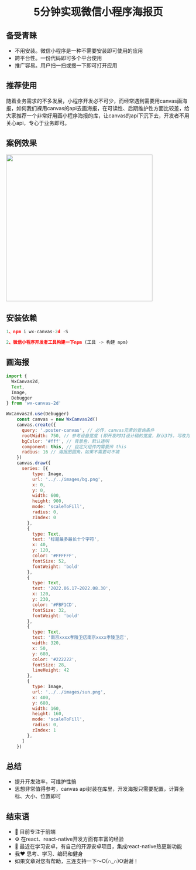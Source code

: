  <center> <h1>5分钟实现微信小程序海报页</h1></center>

##  备受青睐
- 不用安装。微信小程序是一种不需要安装即可使用的应用
- 跨平台性。一份代码即可多个平台使用
- 推广容易。用户扫一扫或搜一下即可打开应用

##  推荐使用
随着业务需求的不多发展，小程序开发必不可少，而经常遇到需要用canvas画海报，如何我们裸用canvas的api去画海报，在可读性、后期维护性方面比较差，给大家推荐一个非常好用画小程序海报的库，让canvas的api下沉下去，开发者不用关心api，专心于业务即可。

##  案例效果
<img src="https://img-blog.csdnimg.cn/34ff4c9f59514f6aa0578cea14668b66.png#pic_center" width="400" />

## 安装依赖
```javascript
1、npm i wx-canvas-2d -S

2、微信小程序开发者工具构建一下npm (工具 -> 构建 npm)
```

## 画海报
```javascript
import {
  WxCanvas2d,
  Text,
  Image,
  Debugger
} from 'wx-canvas-2d'

WxCanvas2d.use(Debugger)
    const canvas = new WxCanvas2d()
    canvas.create({
      query: '.poster-canvas', // 必传，canvas元素的查询条件
      rootWidth: 750, // 参考设备宽度 (即开发时UI设计稿的宽度，默认375，可改为750)
      bgColor: '#fff', // 背景色，默认透明
      component: this, // 自定义组件内需要传 this
      radius: 16 // 海报图圆角，如果不需要可不填
    })
    canvas.draw({
      series: [{
          type: Image,
          url: '../../images/bg.png',
          x: 0,
          y: 0,
          width: 600,
          height: 900,
          mode: 'scaleToFill',
          radius: 0,
          zIndex: 0
        },
        {
          type: Text,
          text: '标题最多最长十个字符',
          x: 40,
          y: 120,
          color: '#FFFFFF',
          fontSize: 52,
          fontWeight: 'bold'
        },
        {
          type: Text,
          text: '2022.06.17~2022.08.30',
          x: 120,
          y: 230,
          color: '#FBF1CD',
          fontSize: 32,
          fontWeight: 'bold'
        },
        {
          type: Text,
          text: '南京xxxx孝陵卫店南京xxxx孝陵卫店',
          width: 320,
          x: 50,
          y: 680,
          color: '#222222',
          fontSize: 28,
          lineHeight: 42
        },
        {
          type: Image,
          url: '../../images/sun.png',
          x: 400,
          y: 680,
          width: 160,
          height: 160,
          mode: 'scaleToFill',
          radius: 0,
          zIndex: 1
        },
      ]
    })
```

## 总结
- 提升开发效率，可维护性搞
- 思想非常值得参考，canvas api封装在库里，开发海报只需要配置，计算坐标、大小、位置即可


## 结束语
- 👀 目前专注于前端
- ⚙️ 在react、react-native开发方面有丰富的经验
- 🔭 最近在学习安卓，有自己的开源安卓项目，集成react-native热更新功能
- 我❤️ 思考、学习、编码和健身
- 如果文章对您有帮助，三连支持一下～O(∩_∩)O谢谢！

	
	

